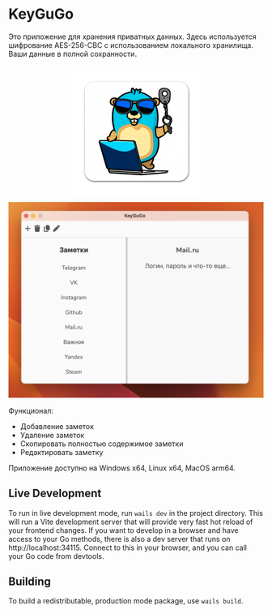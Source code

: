 # KeyGuGo

Это приложение для хранения приватных данных. Здесь используется шифрование
AES-256-CBC с использованием локального хранилища. Ваши данные в полной сохранности.

<img alt="Logo" height="256" src="./build/appicon.png" width="256" align="middle" style="display: block; margin: 0 auto;">

![Screenshot](./assets/Screenshot.png)  

Функционал:
* Добавление заметок
* Удаление заметок
* Скопировать полностью содержимое заметки
* Редактировать заметку  

Приложение доступно на Windows x64, Linux x64, MacOS arm64.

## Live Development

To run in live development mode, run `wails dev` in the project directory. This will run a Vite development
server that will provide very fast hot reload of your frontend changes. If you want to develop in a browser
and have access to your Go methods, there is also a dev server that runs on http://localhost:34115. Connect
to this in your browser, and you can call your Go code from devtools.

## Building

To build a redistributable, production mode package, use `wails build`.
